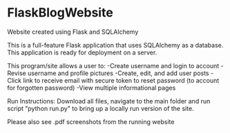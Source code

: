 # FlaskBlogWebsite
Website created using Flask and SQLAlchemy

This is a full-feature Flask application that uses SQLAlchemy as a database. This application is ready for deployment on a server.

This program/site allows a user to:
-Create username and login to account
-Revise username and profile pictures
-Create, edit, and add user posts
-Click link to receive email with secure token to reset password (to account for forgotten password)
-View multiple informational pages


Run Instructions: Download all files, navigate to the main folder and run script "python run.py" to bring up a locally run version of the site. 

Please also see .pdf screenshots from the running website
